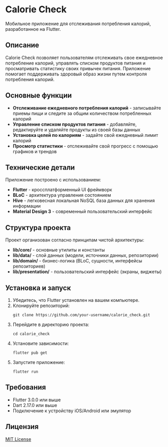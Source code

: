# Calorie Check

Мобильное приложение для отслеживания потребления калорий, разработанное на Flutter.

## Описание

Calorie Check позволяет пользователям отслеживать свое ежедневное потребление калорий, управлять списком продуктов питания и просматривать статистику своих привычек питания. Приложение помогает поддерживать здоровый образ жизни путем контроля потребления калорий.

## Основные функции

- **Отслеживание ежедневного потребления калорий** - записывайте приемы пищи и следите за общим количеством потребленных калорий
- **Управление списком продуктов питания** - добавляйте, редактируйте и удаляйте продукты из своей базы данных
- **Установка целей по калориям** - задайте свой ежедневный лимит калорий
- **Просмотр статистики** - отслеживайте свой прогресс с помощью графиков и трендов

## Технические детали

Приложение построено с использованием:

- **Flutter** - кроссплатформенный UI фреймворк
- **BLoC** - архитектура управления состоянием
- **Hive** - легковесная локальная NoSQL база данных для хранения информации
- **Material Design 3** - современный пользовательский интерфейс

## Структура проекта

Проект организован согласно принципам чистой архитектуры:

- **lib/core/** - основные утилиты и константы
- **lib/data/** - слой данных (модели, источники данных, репозитории)
- **lib/domain/** - бизнес-логика (BLoC, сущности, интерфейсы репозиториев)
- **lib/presentation/** - пользовательский интерфейс (экраны, виджеты)

## Установка и запуск

1. Убедитесь, что Flutter установлен на вашем компьютере.
2. Клонируйте репозиторий:
   ```
   git clone https://github.com/your-username/calorie_check.git
   ```
3. Перейдите в директорию проекта:
   ```
   cd calorie_check
   ```
4. Установите зависимости:
   ```
   flutter pub get
   ```
5. Запустите приложение:
   ```
   flutter run
   ```

## Требования

- Flutter 3.0.0 или выше
- Dart 2.17.0 или выше
- Подключение к устройству iOS/Android или эмулятор

## Лицензия

[MIT License](LICENSE)
